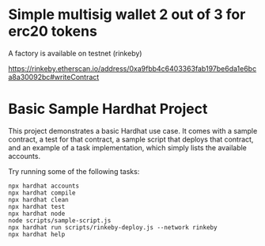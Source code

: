 # Simple multisig wallet 2 out of 3 for erc20 tokens

A factory is available on testnet (rinkeby)

https://rinkeby.etherscan.io/address/0xa9fbb4c6403363fab197be6da1e6bca8a30092bc#writeContract


# Basic Sample Hardhat Project

This project demonstrates a basic Hardhat use case. It comes with a sample contract, a test for that contract, a sample script that deploys that contract, and an example of a task implementation, which simply lists the available accounts.

Try running some of the following tasks:

```shell
npx hardhat accounts
npx hardhat compile
npx hardhat clean
npx hardhat test
npx hardhat node
node scripts/sample-script.js
npx hardhat run scripts/rinkeby-deploy.js --network rinkeby 
npx hardhat help
```
